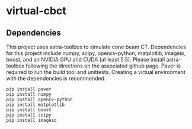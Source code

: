 # virtual-cbct

## Dependencies

This project uses astra-toolbox to simulate cone beam CT. Dependencies for this project include numpy, scipy, opencv-python, matplotlib, imageio, boost, and an NVIDIA GPU and CUDA (at least 5.5). Please install astra-toolbox following the directions on the associated github page. Paver is required to run the build tool and unittests. Creating a virtual environment with the dependencies is recommended.
```
pip install paver
pip install numpy
pip install opencv-python
pip install matplotlib
pip install boost
pip install scipy
pip install imageio
```